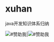 # xuhan
java开发知识体系归纳



![#赞助我](https://images-lz.oss-cn-hangzhou.aliyuncs.com/github-xuhan/xuhanwx.jpg)|![#赞助我](https://images-lz.oss-cn-hangzhou.aliyuncs.com/github-xuhan/xuhanwx.jpg)
